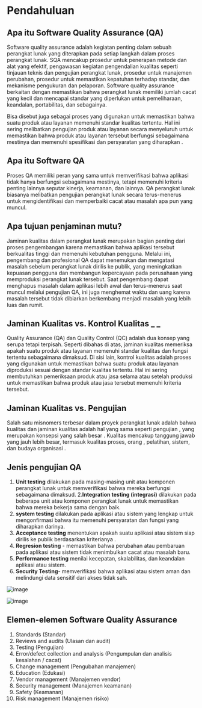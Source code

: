 # Pendahuluan
## Apa itu Software Quality Assurance (QA)
Software quality assurance adalah kegiatan penting dalam sebuah perangkat lunak yang diterapkan pada setiap langkah dalam proses perangkat lunak. SQA mencakup prosedur untuk penerapan metode dan alat yang efektif, pengawasan kegiatan pengendalian kualitas seperti tinjauan teknis dan pengujian perangkat lunak, prosedur untuk manajemen perubahan, prosedur untuk memastikan kepatuhan terhadap standar, dan mekanisme pengukuran dan pelaporan. Software quality assurance berkaitan dengan memastikan bahwa perangkat lunak memiliki jumlah cacat yang kecil dan mencapai standar yang diperlukan untuk pemeliharaan, keandalan, portabilitas, dan sebagainya.

Bisa disebut juga sebagai proses yang digunakan untuk memastikan bahwa suatu produk atau layanan memenuhi standar kualitas tertentu. Hal ini sering melibatkan pengujian produk atau layanan secara menyeluruh untuk memastikan bahwa produk atau layanan tersebut berfungsi sebagaimana mestinya dan memenuhi spesifikasi dan persyaratan yang diharapkan .

## Apa itu Software QA
Proses QA memiliki peran yang sama untuk memverifikasi bahwa aplikasi tidak hanya berfungsi sebagaimana mestinya, tetapi memenuhi kriteria penting lainnya seputar kinerja, keamanan, dan lainnya. QA perangkat lunak biasanya melibatkan pengujian perangkat lunak secara terus-menerus untuk mengidentifikasi dan memperbaiki cacat atau masalah apa pun yang muncul.

## Apa tujuan penjaminan mutu?
Jaminan kualitas dalam perangkat lunak merupakan bagian penting dari proses pengembangan karena memastikan bahwa aplikasi tersebut berkualitas tinggi dan memenuhi kebutuhan pengguna. Melalui ini, pengembang dan profesional QA dapat menemukan dan mengatasi masalah sebelum perangkat lunak dirilis ke publik, yang meningkatkan kepuasan pengguna dan membangun kepercayaan pada perusahaan yang memproduksi perangkat lunak tersebut. Saat pengembang dapat menghapus masalah dalam aplikasi lebih awal dan terus-menerus saat muncul melalui pengujian QA, ini juga menghemat waktu dan uang karena masalah tersebut tidak dibiarkan berkembang menjadi masalah yang lebih luas dan rumit.

## Jaminan Kualitas vs. Kontrol Kualitas _ _
Quality Assurance (QA) dan Quality Control (QC) adalah dua konsep yang serupa tetapi terpisah. Seperti dibahas di atas, jaminan kualitas memeriksa apakah suatu produk atau layanan memenuhi standar kualitas dan fungsi tertentu sebagaimana dimaksud. Di sisi lain, kontrol kualitas adalah proses yang digunakan untuk memastikan bahwa suatu produk atau layanan diproduksi sesuai dengan standar kualitas tertentu. Hal ini sering membutuhkan pemeriksaan produk atau jasa selama atau setelah produksi untuk memastikan bahwa produk atau jasa tersebut memenuhi kriteria tersebut.

## Jaminan Kualitas vs. Pengujian
Salah satu misnomers terbesar dalam proyek perangkat lunak adalah bahwa kualitas dan jaminan kualitas adalah hal yang sama seperti pengujian , yang merupakan konsepsi yang salah besar . Kualitas mencakup tanggung jawab yang jauh lebih besar, termasuk kualitas proses, orang , pelatihan, sistem, dan budaya organisasi .

## Jenis pengujian QA
1. **Unit testing** dilakukan pada masing-masing unit atau komponen perangkat lunak untuk memverifikasi bahwa mereka berfungsi sebagaimana dimaksud.
2.**Integration testing (integrasi)** dilakukan pada beberapa unit atau komponen perangkat lunak untuk memastikan bahwa mereka bekerja sama dengan baik.
3. **system testing** dilakukan pada aplikasi atau sistem yang lengkap untuk mengonfirmasi bahwa itu memenuhi persyaratan dan fungsi yang diharapkan darinya.
4. **Acceptance testing** menentukan apakah suatu aplikasi atau sistem siap dirilis ke publik berdasarkan kriterianya .
5. **Regresion testing** - memastikan bahwa perubahan atau pembaruan pada aplikasi atau sistem tidak menimbulkan cacat atau masalah baru.
6. **Performance testing** menilai kecepatan, skalabilitas, dan keandalan aplikasi atau sistem.
7. **Security Testing**- memverifikasi bahwa aplikasi atau sistem aman dan melindungi data sensitif dari akses tidak sah.

![image](https://github.com/rplulbi/SQA/assets/15622730/ca3c78cf-484d-4a23-bbcc-dae127c711cb)

![image](https://github.com/rplulbi/SQA/assets/15622730/cb1ad924-9ecb-443a-a6b7-7b493517c137)
## Elemen-elemen Software Quality Assurance
1. Standards (Standar)
2. Reviews and audits (Ulasan dan audit)
3. Testing (Pengujian)
4. Error/defect collection and analysis (Pengumpulan dan analisis kesalahan / cacat)
5. Change management (Pengubahan manajemen)
6. Education (Edukasi)
7. Vendor management (Manajemen vendor)
8. Security management (Manajemen keamanan)
9. Safety (Keamanan)
10. Risk management (Manajemen risiko)











